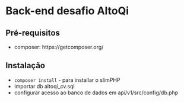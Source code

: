 <h1>Back-end desafio AltoQi</h1>

<h2>Pré-requisitos</h2>
<ul>
  <li>composer: https://getcomposer.org/</li>
</ul>
<h2>Instalação</h2>
<ul>
  <li><code>composer install</code> - para installar o slimPHP</li>
  <li>importar db altoqi_cv.sql</li>
  <li>configurar acesso ao banco de dados em api/v1/src/config/db.php</li>
</ul>
